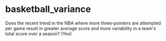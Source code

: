 # basketball_variance
Does the recent trend in the NBA where more three-pointers are attempted per game result in greater average score and more variability in a team's total score over a season? (Yes)

